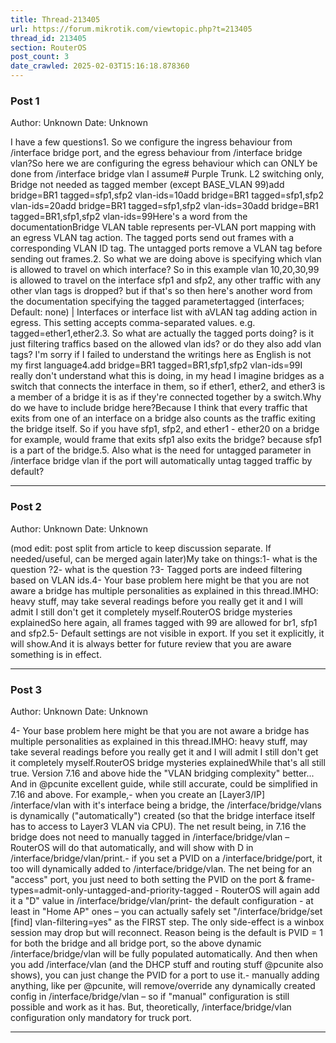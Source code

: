 ```yaml
---
title: Thread-213405
url: https://forum.mikrotik.com/viewtopic.php?t=213405
thread_id: 213405
section: RouterOS
post_count: 3
date_crawled: 2025-02-03T15:16:18.878360
---
```


### Post 1
Author: Unknown
Date: Unknown

I have a few questions1. So we configure the ingress behaviour from /interface bridge port, and the egress behaviour from /interface bridge vlan?So here we are configuring the egress behaviour which can ONLY be done from /interface bridge vlan I assume# Purple Trunk. L2 switching only, Bridge not needed as tagged member (except BASE_VLAN 99)add bridge=BR1 tagged=sfp1,sfp2 vlan-ids=10add bridge=BR1 tagged=sfp1,sfp2 vlan-ids=20add bridge=BR1 tagged=sfp1,sfp2 vlan-ids=30add bridge=BR1 tagged=BR1,sfp1,sfp2 vlan-ids=99Here's a word from the documentationBridge VLAN table represents per-VLAN port mapping with an egress VLAN tag action. The tagged ports send out frames with a corresponding VLAN ID tag. The untagged ports remove a VLAN tag before sending out frames.2. So what we are doing above is specifying which vlan is allowed to travel on which interface? So in this example vlan 10,20,30,99 is allowed to travel on the interface sfp1 and sfp2, any other traffic with any other vlan tags is dropped? but if that's so then here's another word from the documentation specifying the tagged parametertagged (interfaces; Default: none)   |   Interfaces or interface list with aVLAN tag adding action in egress. This setting accepts comma-separated values. e.g. tagged=ether1,ether2.3. So what are actually the tagged ports doing? is it just filtering traffics based on the allowed vlan ids? or do they also add vlan tags? I'm sorry if I failed to understand the writings here as English is not my first language4.add bridge=BR1 tagged=BR1,sfp1,sfp2 vlan-ids=99I really don't understand what this is doing, in my head I imagine bridges as a switch that connects the interface in them, so if ether1, ether2, and ether3 is a member of a bridge it is as if they're connected together by a switch.Why do we have to include bridge here?Because I think that every traffic that exits from one of an interface on a bridge also counts as the traffic exiting the bridge itself. So if you have sfp1, sfp2, and ether1 - ether20 on a bridge for example, would frame that exits sfp1 also exits the bridge? because sfp1 is a part of the bridge.5. Also what is the need for untagged parameter in /interface bridge vlan if the port will automatically untag tagged traffic by default?

---
### Post 2
Author: Unknown
Date: Unknown

(mod edit: post split from article to keep discussion separate. If needed/useful, can be merged again later)My take on things:1- what is the question ?2- what is the question ?3- Tagged ports are indeed filtering based on VLAN ids.4- Your base problem here might be that you are not aware a bridge has multiple personalities as explained in this thread.IMHO: heavy stuff, may take several readings before you really get it and I will admit I still don't get it completely myself.RouterOS bridge mysteries explainedSo here again, all frames tagged with 99 are allowed for br1, sfp1 and sfp2.5- Default settings are not visible in export. If you set it explicitly, it will show.And it is always better for future review that you are aware something is in effect.

---
### Post 3
Author: Unknown
Date: Unknown

4- Your base problem here might be that you are not aware a bridge has multiple personalities as explained in this thread.IMHO: heavy stuff, may take several readings before you really get it and I will admit I still don't get it completely myself.RouterOS bridge mysteries explainedWhile that's all still true.  Version 7.16 and above hide the "VLAN bridging complexity" better...  And in @pcunite excellent guide, while still accurate, could be simplified in 7.16 and above.  For example,- when you create an [Layer3/IP] /interface/vlan with it's interface being a bridge, the /interface/bridge/vlans is dynamically ("automatically") created (so that the bridge interface itself has to access to Layer3 VLAN via CPU).  The net result being, in 7.16 the bridge does not need to manually tagged in /interface/bridge/vlan – RouterOS will do that automatically, and will show with D in /interface/bridge/vlan/print.- if you set a PVID on a /interface/bridge/port, it too will dynamically added to /interface/bridge/vlan.  The net being for an "access" port, you just need to both setting the PVID on the port & frame-types=admit-only-untagged-and-priority-tagged - RouterOS will again add it a "D" value in /interface/bridge/vlan/print- the default configuration - at least in "Home AP" ones – you can actually safely set "/interface/bridge/set [find] vlan-filtering=yes" as the FIRST step.  The only side-effect is a winbox session may drop but will reconnect.  Reason being is the default is PVID = 1 for both the bridge and all bridge port, so the above dynamic /interface/bridge/vlan will be fully populated automatically.  And then when you add /interface/vlan (and the DHCP stuff and routing stuff @pcunite also shows), you can just change the PVID for a port to use it.- manually adding anything, like per @pcunite, will remove/override any dynamically created config in /interface/bridge/vlan – so if "manual" configuration is still possible and work as it has.  But, theoretically, /interface/bridge/vlan configuration only mandatory for truck port.

---
